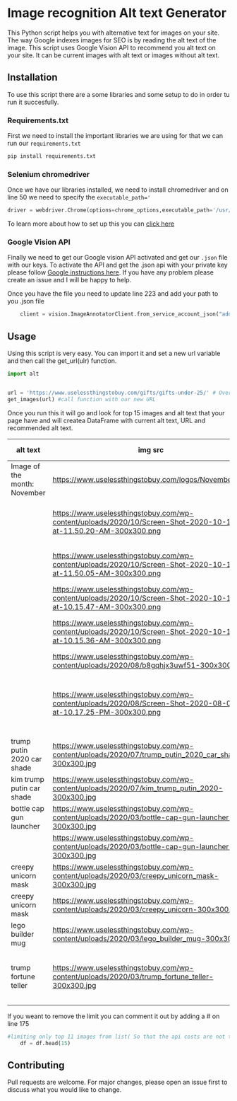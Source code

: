 # Image recognition Alt text Generator

This Python script helps you with alternative text for images on your site. The way Google indexes images for SEO is by reading the alt text of the image. This script uses Google Vision API to recommend you alt text on your site. It can be current images with alt text or images without alt text.


## Installation

To use this script there are a some libraries and some setup to do in order tu run it succesfully.

### Requirements.txt

First we need to install the important libraries we are using for that we can run our `requirements.txt`

```bash
pip install requirements.txt
```

### Selenium chromedriver

Once we have our libraries installed, we need to install chromedriver and on line 50 we need to specify the `executable_path='` 

```python
driver = webdriver.Chrome(options=chrome_options,executable_path='/usr/local/bin/chromedriver')  # <----Here
```

To learn more about how to set up this you can [click here](https://chromedriver.chromium.org/getting-started)

### Google Vision API

Finally we need to get our Google vision API activated and get our `.json` file with our keys.
To activate the API and get the .json api with your private key please follow [Google instructions here](https://cloud.google.com/vision/docs/setup). If you have any problem please create an issue and I will be happy to help.

Once you have the file you need to update line 223 and add your path to you .json file

```python
    client = vision.ImageAnnotatorClient.from_service_account_json("add your PATH here")
```

## Usage

Using this script is very easy. You can import it and set a new url variable and then call the get_url(ulr) function.


```python
import alt


url = 'https://www.uselessthingstobuy.com/gifts/gifts-under-25/' # Overwrites url in the script
get_images(url) #call function with our new URL

```

Once you run this it will go and look for top 15 images and alt text that your page have and will createa  DataFrame with current alt text, URL and recommended alt text.


| alt text                     | img src                                                                                                         | recommended alt                                                                    |
|------------------------------|-----------------------------------------------------------------------------------------------------------------|------------------------------------------------------------------------------------|
| Image of the month: November | https://www.uselessthingstobuy.com/logos/November.png                                                           | steve the jumping dinosaur Dinosaur                                                |
|                              | https://www.uselessthingstobuy.com/wp-content/uploads/2020/10/Screen-Shot-2020-10-17-at-11.50.20-AM-300x300.png | grip and tricks all five rider box Grip & Tricks Finger Roller                     |
|                              | https://www.uselessthingstobuy.com/wp-content/uploads/2020/10/Screen-Shot-2020-10-17-at-11.50.05-AM-300x300.png | grip and tricks inline skates 4 pack GRIP&TRICKS                                   |
|                              | https://www.uselessthingstobuy.com/wp-content/uploads/2020/10/Screen-Shot-2020-10-14-at-10.15.47-AM-300x300.png | titanic tea infuser Tea                                                            |
|                              | https://www.uselessthingstobuy.com/wp-content/uploads/2020/10/Screen-Shot-2020-10-14-at-10.15.36-AM-300x300.png | Brand: Fred & Friends Fred Tea Infuser Tea                                         |
|                              | https://www.uselessthingstobuy.com/wp-content/uploads/2020/08/b8gqhjx3uwf51-300x300.jpg                         | chicken feet socks Chicken                                                         |
|                              | https://www.uselessthingstobuy.com/wp-content/uploads/2020/08/Screen-Shot-2020-08-09-at-10.17.25-PM-300x300.png | calcetas de pollo MOXY Socks Girl's Chicken Legs Knee-High Fitness   Novelty Socks |
| trump putin 2020 car shade   | https://www.uselessthingstobuy.com/wp-content/uploads/2020/07/trump_putin_2020_car_shade-300x300.jpg            | funny windshield sun shade Windshield                                              |
| kim trump putin car shade    | https://www.uselessthingstobuy.com/wp-content/uploads/2020/07/kim_trump_putin_2020-300x300.jpg                  | funny car sun shade Car                                                            |
| bottle cap gun launcher      | https://www.uselessthingstobuy.com/wp-content/uploads/2020/03/bottle-cap-gun-launcher-1-300x300.jpg             | cap gun bottle opener Wine                                                         |
|                              | https://www.uselessthingstobuy.com/wp-content/uploads/2020/03/bottle-cap-gun-launcher-300x300.jpg               | hand Bottle opener                                                                 |
| creepy unicorn mask          | https://www.uselessthingstobuy.com/wp-content/uploads/2020/03/creepy_unicorn_mask-300x300.jpg                   | Mask Mask                                                                          |
| creepy unicorn mask          | https://www.uselessthingstobuy.com/wp-content/uploads/2020/03/creepy_unicorn-300x300.jpg                        | snout Mask                                                                         |
| lego builder mug             | https://www.uselessthingstobuy.com/wp-content/uploads/2020/03/lego_builder_mug-300x300.jpg                      | lego mug Build-On Brick Mug-Red                                                    |
| trump fortune teller         | https://www.uselessthingstobuy.com/wp-content/uploads/2020/03/trump_fortune_teller-300x300.jpg                  | president predicto donald trump fortune teller ball Magic 8-Ball                   |

If you weant to remove the limit you can comment it out by adding a # on line 175

```python
#limiting only top 11 images from list( So that the api costs are not that high :D )
    df = df.head(15)

```

## Contributing
Pull requests are welcome. For major changes, please open an issue first to discuss what you would like to change.

